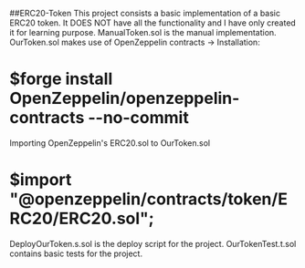 ##ERC20-Token
This project consists a basic implementation of a basic ERC20 token.
It DOES NOT have all the functionality and I have only created it for learning purpose.
ManualToken.sol is the manual implementation.
OurToken.sol makes use of OpenZeppelin contracts ->
Installation:
# $forge install OpenZeppelin/openzeppelin-contracts --no-commit
Importing OpenZeppelin's ERC20.sol to OurToken.sol
# $import "@openzeppelin/contracts/token/ERC20/ERC20.sol";
DeployOurToken.s.sol is the deploy script for the project.
OurTokenTest.t.sol contains basic tests for the project.